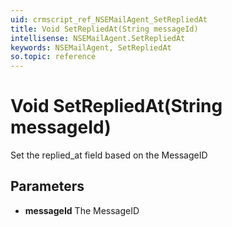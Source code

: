 ```yaml
---
uid: crmscript_ref_NSEMailAgent_SetRepliedAt
title: Void SetRepliedAt(String messageId)
intellisense: NSEMailAgent.SetRepliedAt
keywords: NSEMailAgent, SetRepliedAt
so.topic: reference
---
```


# Void SetRepliedAt(String messageId)

Set the replied_at field based on the MessageID

## Parameters

* **messageId** The MessageID
